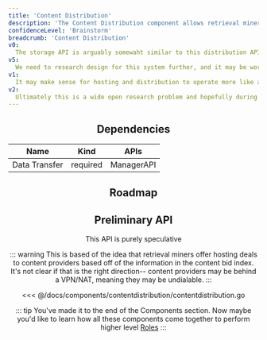 ```yaml
---
title: 'Content Distribution'
description: 'The Content Distribution component allows retrieval miners and and content providers to negotiate content distribution. Miners offer hosting to providers, and providers send data then pay when its retrieved by clients'
confidenceLevel: 'Brainstorm'
breadcrumb: 'Content Distribution'
v0:
  The storage API is arguably somewaht similar to this distribution API, except the providers make the offers and money is paid for retrieval, not storage.
v5:
  We need to research design for this system further, and it may be worth offering a dev grant to someone to deep dive into content distribution.
v1:
  It may make sense for hosting and distribution to operate more like an automatic ledger -- content provider asks get automaticallys matched with miner pararms and content providers may not be allowed to reject deals that fall within the parameters of the ask.
v2:
  Ultimately this is a wide open research problem and hopefully during 2021 ResNetLab can look at potential apporaches.
---
```


<Header />

## Dependencies

| Name | Kind | APIs |
| ---- | ---- | ---- |
| Data Transfer | required | ManagerAPI |

## Roadmap

<RoadMapPage />

## Preliminary API

This API is purely speculative

::: warning 
This is based of the idea that retrieval miners offer hosting deals to content providers based off of the information in the content bid index. It's not clear if that is the right direction-- content providers may be behind a VPN/NAT, meaning they may be undialable.
:::

<<< @/docs/components/contentdistribution/contentdistribution.go

::: tip
You've made it to the end of the Components section. Now maybe you'd like to learn how all these components come together to perform higher level [Roles](./roles)
:::